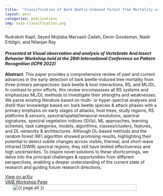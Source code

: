 ```yaml
---
title:  "Classification of Bark Beetle-Induced Forest Tree Mortality using Deep Learning"
layout: post
categories: publications
img: vaib-classification.png
---
```


Rudraksh Kapil, Seyed Mojtaba Marvasti-Zadeh, Devin Goodsman, Nadir Erbilgin, and Nilanjan Ray
<!-- **Rudraksh Kapil**, Seyed Mojtaba Marvasti-Zadeh, Devin Goodsman, Nilanjan Ray, and Nadir Erbilgin -->

#### *Presented at Visual observation and analysis of Vertebrate And Insect Behavior Workshop held at the 26th International Conference on Pattern Recognition (ICPR 2022)*



**Abstract**: This paper provides a comprehensive review of past and current advances in the early detection of bark beetle-induced tree mortality from three primary perspectives: bark beetle & host interactions, RS, and ML/DL. In contrast to prior efforts, this review encompasses all RS systems and emphasizes ML/DL methods to investigate their strengths and weaknesses. We parse existing literature based on multi- or hyper-spectral analyses and distill their knowledge based on: bark beetle species & attack phases with a primary emphasis on early stages of attacks, host trees, study regions, RS platforms & sensors, spectral/spatial/temporal resolutions, spectral signatures, spectral vegetation indices (SVIs), ML approaches, learning schemes, task categories, models, algorithms, classes/clusters, features, and DL networks & architectures. Although DL-based methods and the random forest (RF) algorithm showed promising results, highlighting their potential to detect subtle changes across visible, thermal, and short-wave infrared (SWIR) spectral regions, they still have limited effectiveness and high uncertainties. To inspire novel solutions to these shortcomings, we delve into the principal challenges & opportunities from different perspectives, enabling a deeper understanding of the current state of research and guiding future research directions.


<div class="button-container">
  <div class="more"><a href="https://arxiv.org/abs/2210.03829">View on arXiv</a></div>
  <div class="more"><a href="https://homepages.inf.ed.ac.uk/rbf/vaib22.html">VAIB Workshop Page</a></div>
</div>


<div style="display:flex;justify-content:center;align-items:center">
  <img src="{{ site.baseurl }}/resources/publications/{{ page.img }}" alt="{{ page.alt }}" style="width:90%;height:auto;justify-content:center">
</div>




